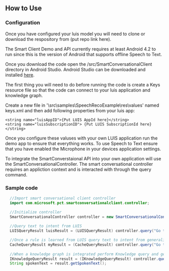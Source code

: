 ## How to Use

### Configuration
Once you have configured your luis model you will need to clone or download the respository from (put repo link here).

The Smart Client Demo and API currently requires at least Android 4.2 to run since this is the version of Android that supports offline Speech to Text.

Once you download the code open the /src/SmartConversationalClient directory in Android Studio. Android Studio can be downloaded and installed [here](https://developer.android.com/studio/index.html). 

The first thing you will need to do before running the code is create a Keys resource file so that the code can connect to your luis application and knowledge graph.

Create a new file in '\src\samples\SpeechRecoExample\res\values' named keys.xml and then add following properties from your luis app:

    <string name="luisAppID">{Put LUIS AppId here}</string>
    <string name="luisSubscriptionID"> {Put LUIS SubscriptionId here}</string>
    
Once you configure these valuses with your own LUIS application run the demo app to ensure that everything works. To use Speech to Text ensure that you have enabled the Microphone in your devices application settings.

To integrate the SmartConverstaional API into your own application will use the SmartConversationalController. The smart conversational controller requires an appliction context and is interacted with through the query command. 

### Sample code
```java
  //Import smart conversational client controller
  import com.microsoft.pct.smartconversationalclient.controller;

  //Initialize controller
  SmartConversationalController controller = new SmartConversationalController(Context.getApplicationContext());
  
  //Query text to intent from LUIS
  LUISQueryResult luisResult = (LUISQueryResult) controller.query("Go to the kitchen");

  //Once a rule is learned from LUIS query text to intent from generalized rule
  CacheQueryResult myResult = (CacheQueryResult) controller.query("Go to the den");
  
  //When a knowledge graph is integrated perform Knowledge query and get spoken text
  IKnowledgeQueryResult result = (IKnowledgeQueryResult) controller.query("What is the weather in tel aviv?");
  String spokenText = result.getSpokenText();
```



